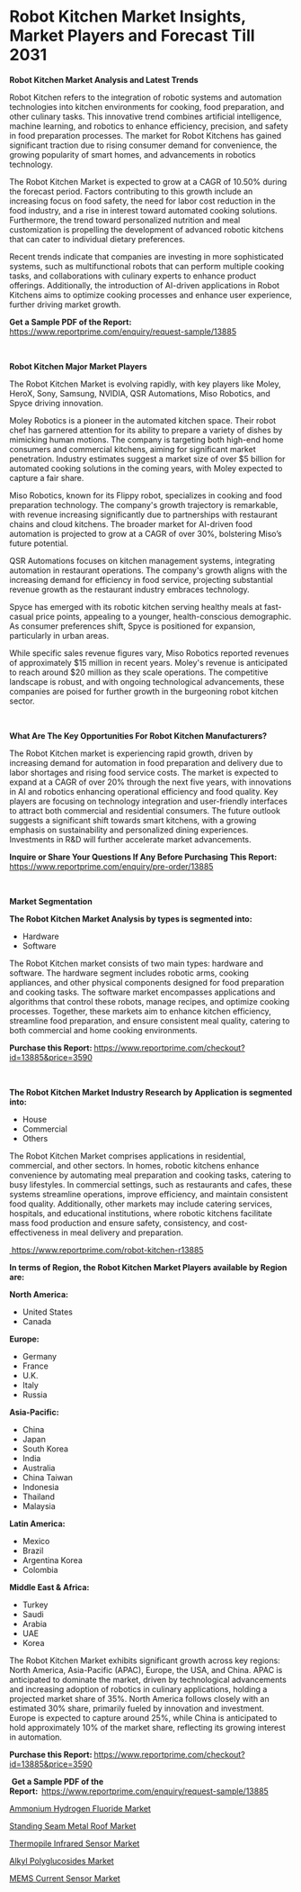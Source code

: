 <p><h1>Robot Kitchen Market Insights, Market Players and Forecast Till 2031</h1></p><p><strong>Robot Kitchen Market Analysis and Latest Trends</strong></p>
<p><p>Robot Kitchen refers to the integration of robotic systems and automation technologies into kitchen environments for cooking, food preparation, and other culinary tasks. This innovative trend combines artificial intelligence, machine learning, and robotics to enhance efficiency, precision, and safety in food preparation processes. The market for Robot Kitchens has gained significant traction due to rising consumer demand for convenience, the growing popularity of smart homes, and advancements in robotics technology.</p><p>The Robot Kitchen Market is expected to grow at a CAGR of 10.50% during the forecast period. Factors contributing to this growth include an increasing focus on food safety, the need for labor cost reduction in the food industry, and a rise in interest toward automated cooking solutions. Furthermore, the trend toward personalized nutrition and meal customization is propelling the development of advanced robotic kitchens that can cater to individual dietary preferences.</p><p>Recent trends indicate that companies are investing in more sophisticated systems, such as multifunctional robots that can perform multiple cooking tasks, and collaborations with culinary experts to enhance product offerings. Additionally, the introduction of AI-driven applications in Robot Kitchens aims to optimize cooking processes and enhance user experience, further driving market growth.</p></p>
<p><strong>Get a Sample PDF of the Report:&nbsp;</strong> <a href="https://www.reportprime.com/enquiry/request-sample/13885">https://www.reportprime.com/enquiry/request-sample/13885</a></p>
<p>&nbsp;</p>
<p><strong>Robot Kitchen Major Market Players</strong></p>
<p><p>The Robot Kitchen Market is evolving rapidly, with key players like Moley, HeroX, Sony, Samsung, NVIDIA, QSR Automations, Miso Robotics, and Spyce driving innovation. </p><p>Moley Robotics is a pioneer in the automated kitchen space. Their robot chef has garnered attention for its ability to prepare a variety of dishes by mimicking human motions. The company is targeting both high-end home consumers and commercial kitchens, aiming for significant market penetration. Industry estimates suggest a market size of over $5 billion for automated cooking solutions in the coming years, with Moley expected to capture a fair share.</p><p>Miso Robotics, known for its Flippy robot, specializes in cooking and food preparation technology. The company's growth trajectory is remarkable, with revenue increasing significantly due to partnerships with restaurant chains and cloud kitchens. The broader market for AI-driven food automation is projected to grow at a CAGR of over 30%, bolstering Miso’s future potential.</p><p>QSR Automations focuses on kitchen management systems, integrating automation in restaurant operations. The company's growth aligns with the increasing demand for efficiency in food service, projecting substantial revenue growth as the restaurant industry embraces technology.</p><p>Spyce has emerged with its robotic kitchen serving healthy meals at fast-casual price points, appealing to a younger, health-conscious demographic. As consumer preferences shift, Spyce is positioned for expansion, particularly in urban areas.</p><p>While specific sales revenue figures vary, Miso Robotics reported revenues of approximately $15 million in recent years. Moley's revenue is anticipated to reach around $20 million as they scale operations. The competitive landscape is robust, and with ongoing technological advancements, these companies are poised for further growth in the burgeoning robot kitchen sector.</p></p>
<p>&nbsp;</p>
<p><strong>What Are The Key Opportunities For Robot Kitchen Manufacturers?</strong></p>
<p><p>The Robot Kitchen market is experiencing rapid growth, driven by increasing demand for automation in food preparation and delivery due to labor shortages and rising food service costs. The market is expected to expand at a CAGR of over 20% through the next five years, with innovations in AI and robotics enhancing operational efficiency and food quality. Key players are focusing on technology integration and user-friendly interfaces to attract both commercial and residential consumers. The future outlook suggests a significant shift towards smart kitchens, with a growing emphasis on sustainability and personalized dining experiences. Investments in R&D will further accelerate market advancements.</p></p>
<p><strong>Inquire or Share Your Questions If Any Before Purchasing This Report:</strong> <a href="https://www.reportprime.com/enquiry/pre-order/13885">https://www.reportprime.com/enquiry/pre-order/13885</a></p>
<p>&nbsp;</p>
<p><strong>Market Segmentation</strong></p>
<p><strong>The Robot Kitchen Market Analysis by types is segmented into:</strong></p>
<p><ul><li>Hardware</li><li>Software</li></ul></p>
<p><p>The Robot Kitchen market consists of two main types: hardware and software. The hardware segment includes robotic arms, cooking appliances, and other physical components designed for food preparation and cooking tasks. The software market encompasses applications and algorithms that control these robots, manage recipes, and optimize cooking processes. Together, these markets aim to enhance kitchen efficiency, streamline food preparation, and ensure consistent meal quality, catering to both commercial and home cooking environments.</p></p>
<p><strong>Purchase this Report:&nbsp;</strong><a href="https://www.reportprime.com/checkout?id=13885&price=3590">https://www.reportprime.com/checkout?id=13885&price=3590</a></p>
<p>&nbsp;</p>
<p><strong>The Robot Kitchen Market Industry Research by Application is segmented into:</strong></p>
<p><ul><li>House</li><li>Commercial</li><li>Others</li></ul></p>
<p><p>The Robot Kitchen Market comprises applications in residential, commercial, and other sectors. In homes, robotic kitchens enhance convenience by automating meal preparation and cooking tasks, catering to busy lifestyles. In commercial settings, such as restaurants and cafes, these systems streamline operations, improve efficiency, and maintain consistent food quality. Additionally, other markets may include catering services, hospitals, and educational institutions, where robotic kitchens facilitate mass food production and ensure safety, consistency, and cost-effectiveness in meal delivery and preparation.</p></p>
<p><a href="https://www.reportprime.com/robot-kitchen-r13885">&nbsp;https://www.reportprime.com/robot-kitchen-r13885</a></p>
<p><strong>In terms of Region, the Robot Kitchen Market Players available by Region are:</strong></p>
<p>
    <p> <strong> North America: </strong>
        <ul>
            <li>United States</li>
            <li>Canada</li>
        </ul>
        </p> 
    <p> <strong> Europe: </strong>
        <ul>
            <li>Germany</li>
            <li>France</li>
            <li>U.K.</li>
            <li>Italy</li>
            <li>Russia</li>
        </ul>
        </p> 
    <p> <strong> Asia-Pacific: </strong>
        <ul>
            <li>China</li>
            <li>Japan</li>
            <li>South Korea</li>
            <li>India</li>
            <li>Australia</li>
            <li>China Taiwan</li>
            <li>Indonesia</li>
            <li>Thailand</li>
            <li>Malaysia</li>
        </ul>
        </p> 
    <p> <strong> Latin America: </strong>
        <ul>
            <li>Mexico</li>
            <li>Brazil</li>
            <li>Argentina Korea</li>
            <li>Colombia</li>
        </ul>
        </p> 
    <p> <strong> Middle East & Africa: </strong>
        <ul>
            <li>Turkey</li>
            <li>Saudi</li>
            <li>Arabia</li>
            <li>UAE</li>
            <li>Korea</li>
        </ul>
    </p>
    </p>
<p><p>The Robot Kitchen Market exhibits significant growth across key regions: North America, Asia-Pacific (APAC), Europe, the USA, and China. APAC is anticipated to dominate the market, driven by technological advancements and increasing adoption of robotics in culinary applications, holding a projected market share of 35%. North America follows closely with an estimated 30% share, primarily fueled by innovation and investment. Europe is expected to capture around 25%, while China is anticipated to hold approximately 10% of the market share, reflecting its growing interest in automation.</p></p>
<p><strong>Purchase this Report: </strong><a href="https://www.reportprime.com/checkout?id=13885&price=3590">https://www.reportprime.com/checkout?id=13885&price=3590</a></p>
<p>&nbsp;<strong>Get a Sample PDF of the Report:&nbsp;&nbsp;</strong><a href="https://www.reportprime.com/enquiry/request-sample/13885">https://www.reportprime.com/enquiry/request-sample/13885</a></p>
<p><strong></strong></p>
<p><p><a href="https://issuu.com/reportprime-2/docs/ammonium-hydrogen-fluoride-market-s_d210fcbf9a9ae4">Ammonium Hydrogen Fluoride Market</a></p><p><a href="https://medium.com/@snievearol72/the-global-market-overview-of-the-standing-seam-metal-roof-market-provides-a-unique-perspective-9d5989038e9d">Standing Seam Metal Roof Market</a></p><p><a href="https://medium.com/@acqwoncopela/the-thermopile-infrared-sensor-market-is-anticipated-to-experience-significant-growth-with-a-c3ba3e55d001?postPublishedType=initial">Thermopile Infrared Sensor Market</a></p><p><a href="https://issuu.com/reportprime-2/docs/alkyl-polyglucosides-market-size-20_ec6dc8cd1d59b8">Alkyl Polyglucosides Market</a></p><p><a href="https://www.linkedin.com/pulse/mems-current-sensor-market-size-type-5-10-v10-20-v20-50-eandc?trackingId=IcBn4S3hSQG7z1MKWtYccg%3D%3D">MEMS Current Sensor Market</a></p></p>